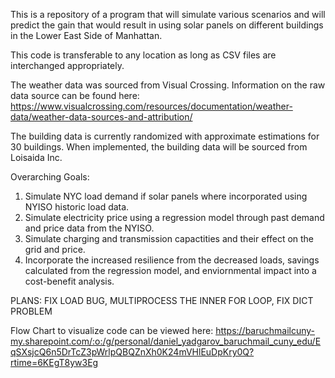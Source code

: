 This is a repository of a program that will simulate various scenarios and will predict the gain that would result in using solar panels on different buildings in the Lower East Side of Manhattan.

This code is transferable to any location as long as CSV files are interchanged appropriately.

The weather data was sourced from Visual Crossing. Information on the raw data source can be found here: https://www.visualcrossing.com/resources/documentation/weather-data/weather-data-sources-and-attribution/

The building data is currently randomized with approximate estimations for 30 buildings. When implemented, the building data will be sourced from Loisaida Inc. 

Overarching Goals: 
1. Simulate NYC load demand if solar panels where incorporated using NYISO historic load data.
2. Simulate electricity price using a regression model through past demand and price data from the NYISO. 
3. Simulate charging and transmission capactities and their effect on the grid and price.
4. Incorporate the increased resilience from the decreased loads, savings calculated from the regression model, and enviornmental impact into a cost-benefit analysis.


PLANS: FIX LOAD BUG, MULTIPROCESS THE INNER FOR LOOP, FIX DICT PROBLEM

Flow Chart to visualize code can be viewed here: https://baruchmailcuny-my.sharepoint.com/:o:/g/personal/daniel_yadgarov_baruchmail_cuny_edu/EqSXsjcQ6n5DrTcZ3pWrlpQBQZnXh0K24mVHlEuDpKry0Q?rtime=6KEgT8yw3Eg
